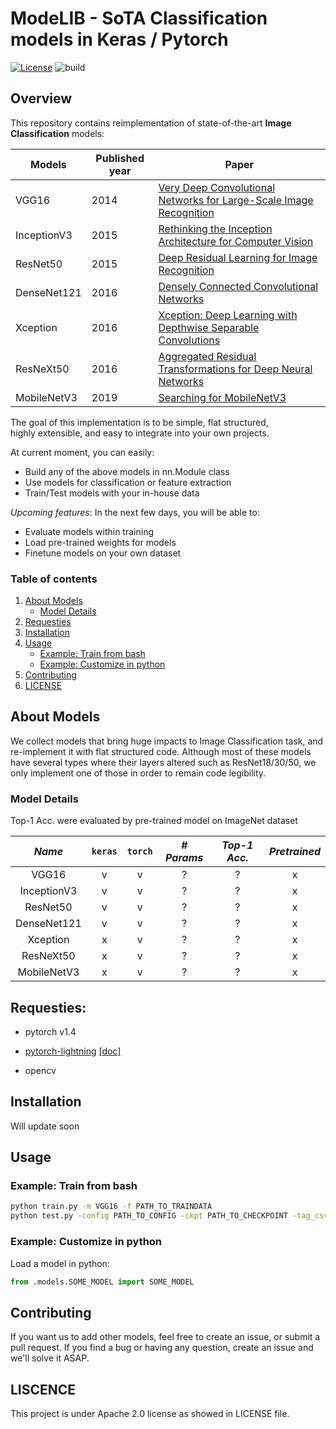 # ModeLIB - SoTA Classification models in Keras / Pytorch
[![License](https://img.shields.io/badge/License-Apache%202.0-blue.svg)](https://opensource.org/licenses/Apache-2.0)
![build](https://img.shields.io/badge/build-unstable-orange.svg)

## Overview
This repository contains reimplementation of state-of-the-art **Image Classification** models:

| **Models**| **Published year**| **Paper**  |
|------|-------------| -----|
| VGG16|2014| [Very Deep Convolutional Networks for Large-Scale Image Recognition](https://arxiv.org/abs/1409.1556) |
| InceptionV3|2015| [Rethinking the Inception Architecture for Computer Vision](https://arxiv.org/abs/1512.00567) |
| ResNet50 |2015|[Deep Residual Learning for Image Recognition](https://arxiv.org/abs/1512.03385)|
|DenseNet121|2016|[Densely Connected Convolutional Networks](https://arxiv.org/abs/1608.06993)|
|Xception|2016|[Xception: Deep Learning with Depthwise Separable Convolutions](https://arxiv.org/abs/1610.02357)|
|ResNeXt50|2016|[Aggregated Residual Transformations for Deep Neural Networks](https://arxiv.org/abs/1611.05431)|
|MobileNetV3|2019|[Searching for MobileNetV3](https://arxiv.org/abs/1905.02244)|



The goal of this implementation is to be simple, flat structured,  
highly extensible, and easy to integrate into your own projects.

At current moment, you can easily:  
 * Build any of the above models in nn.Module class 
 * Use models for classification or feature extraction 
 * Train/Test models with your in-house data

_Upcoming features_: In the next few days, you will be able to:
 * Evaluate models within training
 * Load pre-trained weights for models 
 * Finetune models on your own dataset

### Table of contents
1. [About Models](#about-models)
    * [Model Details](#model-details)
2. [Requesties](#requesties)
3. [Installation](#installation)
4. [Usage](#usage)
    * [Example: Train from bash](#example-train-from-bash)
    * [Example: Customize in python](#example-customize-in-python)
5. [Contributing](#contributing)
6. [LICENSE](#liscence)
 

## About Models

We collect models that bring huge impacts to Image Classification task,
 and re-implement it with flat structured code. 
Although most of these models have several types where their layers
 altered such as ResNet18/30/50, we only implement one of those in order to
 remain code legibility.

### Model Details
Top-1 Acc. were evaluated by pre-trained model on ImageNet dataset

|*Name*| `keras`| `torch` |*# Params*|*Top-1 Acc.*|*Pretrained*|
|:---:|:--------:|:---:|:---:|:----------:|:-----------:|
| VGG16|v|v|?|?|x|
| InceptionV3|v|v|?|?|x|
| ResNet50 |v|v|?|?|x|
|DenseNet121|v|v|?|?|x|
|Xception|x|v|?|?|x|
|ResNeXt50|x|v|?|?|x|
|MobileNetV3|x|v|?|?|x|

## Requesties:
- pytorch v1.4

- [pytorch-lightning](https://github.com/PyTorchLightning/pytorch-lightning) [[doc]](https://pytorch-lightning.readthedocs.io/en/latest/)
- opencv


## Installation

Will update soon

[comment]: <> (Install via pip:)
[comment]: <> (```bash)
[comment]: <> (pip install efficientnet_pytorch)
[comment]: <> (```)
[comment]: <> (Or install from source:)
[comment]: <> (```bash)
[comment]: <> (git clone https://github.com/lukemelas/EfficientNet-PyTorch)
[comment]: <> (cd EfficientNet-Pytorch)
[comment]: <> (pip install -e .)
[comment]: <> (``` )


## Usage

[comment]: <> (#### Loading pretrained models)
### Example: Train from bash

```bash
python train.py -m VGG16 -f PATH_TO_TRAINDATA
python test.py -config PATH_TO_CONFIG -ckpt PATH_TO_CHECKPOINT -tag_csv PATH_TO_TAGCSV -f PATH_TO_TESTDATA
```

### Example: Customize in python

Load a model in python:  
```python
from .models.SOME_MODEL import SOME_MODEL
```

## Contributing
If you want us to add other models, feel free to create an issue, or submit a pull request.
If you find a bug or having any question, create an issue and we'll solve it ASAP.

## LISCENCE
This project is under Apache 2.0 license as showed in LICENSE file.
 